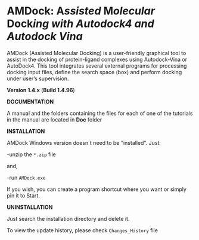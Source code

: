 # AMDock: **A***ssisted* **M***olecular* **Dock***ing with Autodock4 and Autodock Vina*
AMDock (Assisted Molecular Docking) is a user-friendly graphical tool to assist in the docking of protein-ligand 
complexes using Autodock-Vina or AutoDock4. This tool integrates several external programs for processing docking input 
files, define the search space (box) and perform docking under user’s supervision.

**Version 1.4.x** (**Build 1.4.96**)

**DOCUMENTATION**

A manual and the folders containing the files for each of one of the tutorials in the manual are located in **Doc** folder

**INSTALLATION**

AMDock Windows version doesn´t need to be "installed". Just:

-unzip the `*.zip` file

and,

-run `AMDock.exe`

If you wish, you can create a program shortcut where you want or simply pin it to Start.

**UNINSTALLATION**

Just search the installation directory and delete it.

To view the update history, please check `Changes_History` file
